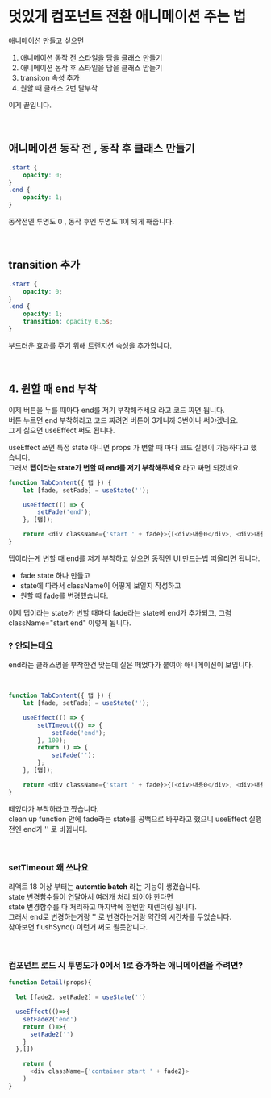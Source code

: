 # 멋있게 컴포넌트 전환 애니메이션 주는 법

애니메이션 만들고 싶으면

1. 애니메이션 동작 전 스타일을 담을 클래스 만들기
2. 애니메이션 동작 후 스타일을 담을 클래스 맏늘기
3. transiton 속성 추가
4. 원할 때 클래스 2번 탈부착

이게 끝입니다.

<br>

## 애니메이션 동작 전 , 동작 후 클래스 만들기

```css
.start {
    opacity: 0;
}
.end {
    opacity: 1;
}
```

동작전엔 투명도 0 , 동작 후엔 투명도 1이 되게 해줍니다.

<br>

## transition 추가

```css
.start {
    opacity: 0;
}
.end {
    opacity: 1;
    transition: opacity 0.5s;
}
```

부드러운 효과를 주기 위해 트랜지션 속성을 추가합니다.

<br>

## 4. 원할 때 end 부착

이제 버튼을 누를 때마다 end를 저기 부착해주세요 라고 코드 짜면 됩니다. <br>
버튼 누르면 end 부착하라고 코드 짜려면 버튼이 3개니까 3번이나 써야겠네요. <br>
그게 싫으면 useEffect 써도 됩니다. <br>

useEffect 쓰면 특정 state 아니면 props 가 변할 때 마다 코드 실행이 가능하다고 했습니다. <br>
그래서 **탭이라는 state가 변할 때 end를 저기 부착해주세요** 라고 짜면 되겠네요.

```js
function TabContent({ 탭 }) {
    let [fade, setFade] = useState('');

    useEffect(() => {
        setFade('end');
    }, [탭]);

    return <div className={'start ' + fade}>{[<div>내용0</div>, <div>내용1</div>, <div>내용2</div>][탭]}</div>;
}
```

탭이라는게 변할 때 end를 저기 부착하고 싶으면 동적인 UI 만드는법 떠올리면 됩니다.

-   fade state 하나 만들고
-   state에 따라서 className이 어떻게 보일지 작성하고
-   원할 때 fade를 변경했습니다.

이제 탭이라는 state가 변할 때마다 fade라는 state에 end가 추가되고, 그럼 className="start end" 이렇게 됩니다. <br>

### ? 안되는데요

end라는 클래스명을 부착한건 맞는데 실은 떼었다가 붙여야 애니메이션이 보입니다.

<br>

```js
function TabContent({ 탭 }) {
    let [fade, setFade] = useState('');

    useEffect(() => {
        setTImeout(() => {
            setFade('end');
        }, 100);
        return () => {
            setFade('');
        };
    }, [탭]);

    return <div className={'start ' + fade}>{[<div>내용0</div>, <div>내용1</div>, <div>내용2</div>][탭]}</div>;
}
```

떼었다가 부착하라고 짰습니다. <br>
clean up function 안에 fade라는 state를 공백으로 바꾸라고 했으니 useEffect 실행 전엔 end가 '' 로 바뀝니다.

<br>

### setTimeout 왜 쓰나요

리액트 18 이상 부터는 **automtic batch** 라는 기능이 생겼습니다. <br>
state 변경함수들이 연달아서 여러개 처리 되어야 한다면 <br>
state 변경함수를 다 처리하고 마지막에 한번만 재렌더링 됩니다. <br>
그래서 end로 변경하는거랑 '' 로 변경하는거랑 약간의 시간차를 두었습니다. <br>
찾아보면 flushSync() 이런거 써도 될듯합니다.

<br>

### 컴포넌트 로드 시 투명도가 0에서 1로 증가하는 애니메이션을 주려면?

```js
function Detail(props){

  let [fade2, setFade2] = useState('')

  useEffect(()=>{
    setFade2('end')
    return ()=>{
      setFade2('')
    }
  },[])

    return (
      <div className={'container start ' + fade2}>
    )
}
```
